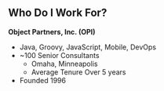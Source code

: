 ## Who Do I Work For?

<strong>Object Partners, Inc. (OPI)</strong><br>
* Java, Groovy, JavaScript, Mobile, DevOps
* ~100 Senior Consultants
  * Omaha, Minneapolis
  * Average Tenure Over 5 years
* Founded 1996

